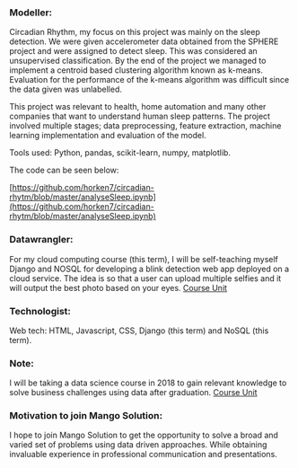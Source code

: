 ### Modeller:

Circadian Rhythm, my focus on this project was mainly on the sleep detection. We were given accelerometer data obtained from the SPHERE project and were assigned to detect sleep. This was considered an unsupervised classification. By the end of the project we managed to implement a centroid based clustering algorithm known as k-means. Evaluation for the performance of the k-means algorithm was difficult since the data given was unlabelled. 

This project was relevant to health, home automation and many other companies that want to understand human sleep patterns. The project involved multiple stages; data preprocessing, feature extraction, machine learning implementation and evaluation of the model.

Tools used: Python, pandas, scikit-learn, numpy, matplotlib.

The code can be seen below:

[https://github.com/horken7/circadian-rhytm/blob/master/analyseSleep.ipynb](https://github.com/horken7/circadian-rhytm/blob/master/analyseSleep.ipynb)

### Datawrangler:
For my cloud computing course (this term), I will be self-teaching myself Django and NOSQL for developing a blink detection web app deployed on a cloud service. The idea is so that a user can upload multiple selfies and it will output the best photo based on your eyes. [Course Unit](http://www.bristol.ac.uk/unit-programme-catalogue/UnitDetails.jsa?unitCode=COMSM0010)

### Technologist:
Web tech: HTML, Javascript, CSS, Django (this term) and NoSQL (this term).

### Note:
I will be taking a data science course in 2018 to gain relevant knowledge to solve business challenges using data after graduation. [Course Unit](http://www.bristol.ac.uk/unit-programme-catalogue/UnitDetails.jsa?unitCode=COMSM0017)

### Motivation to join Mango Solution:
I hope to join Mango Solution to get the opportunity to solve a broad and varied set of problems using data driven approaches. While obtaining invaluable experience in professional communication and presentations.

